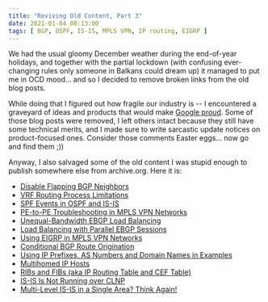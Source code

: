 ```yaml
---
title: "Reviving Old Content, Part 3"
date: 2021-01-04 08:13:00
tags: [ BGP, OSPF, IS-IS, MPLS VPN, IP routing, EIGRP ]
---
```

We had the usual gloomy December weather during the end-of-year holidays, and together with the partial lockdown (with confusing ever-changing rules only someone in Balkans could dream up) it managed to put me in OCD mood... and so I decided to remove broken links from the old blog posts. 

While doing that I figured out how fragile our industry is -- I encountered a graveyard of ideas and products that would make [Google proud](https://killedbygoogle.com/). Some of those blog posts were removed, I left others intact because they still have some technical merits, and I made sure to write sarcastic update notices on product-focused ones. Consider those comments Easter eggs... now go and find them ;))
<!--more-->
Anyway, I also salvaged some of the old content I was stupid enough to publish somewhere else from archive.org. Here it is:

* [Disable Flapping BGP Neighbors](https://blog.ipspace.net/2009/08/disable-flapping-bgp-neighbors.html)
* [VRF Routing Process Limitations](https://blog.ipspace.net/2009/05/vrf-routing-process-limitations.html)
* [SPF Events in OSPF and IS-IS](https://blog.ipspace.net/2009/04/spf-events-in-ospf-and-is-is.html)
* [PE-to-PE Troubleshooting in MPLS VPN Networks](https://blog.ipspace.net/2008/09/pe-to-pe-troubleshooting-in-mpls-vpn.html)
* [Unequal-Bandwidth EBGP Load Balancing](https://blog.ipspace.net/2008/07/unequal-bandwidth-ebgp-load-balancing.html)
* [Load Balancing with Parallel EBGP Sessions](https://blog.ipspace.net/2008/08/load-balancing-with-parallel-ebgp.html)
* [Using EIGRP in MPLS VPN Networks](https://blog.ipspace.net/2008/06/simple-eigrp-in-mpls-vpn-networks.html)
* [Conditional BGP Route Origination](https://blog.ipspace.net/2008/05/conditional-bgp-route-origination.html)
* [Using IP Prefixes, AS Numbers and Domain Names in Examples](https://blog.ipspace.net/2008/05/private-domain-names.html)
* [Multihomed IP Hosts](https://blog.ipspace.net/2009/06/multihomed-ip-hosts.html)
* [RIBs and FIBs (aka IP Routing Table and CEF Table)](https://blog.ipspace.net/2010/09/ribs-and-fibs.html)
* [IS-IS Is Not Running over CLNP](https://blog.ipspace.net/2009/06/is-is-is-not-running-over-clnp.html)
* [Multi-Level IS-IS in a Single Area? Think Again!](https://blog.ipspace.net/2011/11/multi-level-is-is-in-single-area-think.html)
